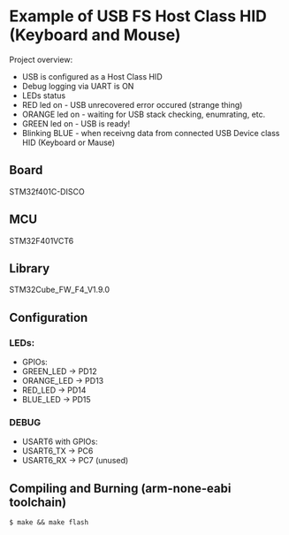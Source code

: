 # Example of USB FS Host Class HID (Keyboard and Mouse)

Project overview:
 * USB is configured as a Host Class HID
 * Debug logging via UART is ON
 * LEDs status
  * RED led on - USB unrecovered error occured (strange thing)
  * ORANGE led on - waiting for USB stack checking, enumrating, etc.
  * GREEN led on - USB is ready!
  * Blinking BLUE - when receivng data from connected USB Device class HID (Keyboard or Mause)

## Board
STM32f401C-DISCO

## MCU
STM32F401VCT6

## Library
STM32Cube_FW_F4_V1.9.0

## Configuration

### LEDs:
 * GPIOs:
  * GREEN_LED -> PD12
  * ORANGE_LED -> PD13
  * RED_LED -> PD14
  * BLUE_LED -> PD15

### DEBUG
 * USART6 with GPIOs:
  * USART6_TX -> PC6
  * USART6_RX -> PC7 (unused) 

## Compiling and Burning (arm-none-eabi toolchain)
```
$ make && make flash
```

